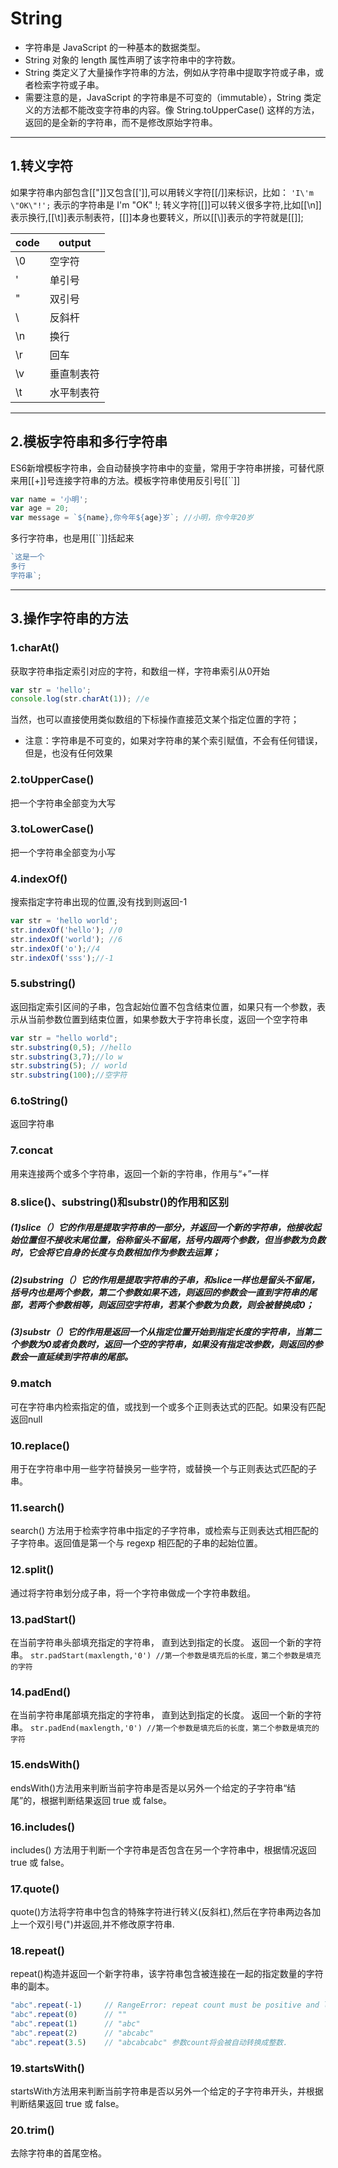 # String

* 字符串是 JavaScript 的一种基本的数据类型。
* String 对象的 length 属性声明了该字符串中的字符数。
* String 类定义了大量操作字符串的方法，例如从字符串中提取字符或子串，或者检索字符或子串。
* 需要注意的是，JavaScript 的字符串是不可变的（immutable），String 类定义的方法都不能改变字符串的内容。像 String.toUpperCase() 这样的方法，返回的是全新的字符串，而不是修改原始字符串。
***

## 1.转义字符
如果字符串内部包含[["]]又包含[[']],可以用转义字符[[/]]来标识，比如：
`'I\'m \"OK\"!';`
表示的字符串是 I'm "OK" !;
转义字符[[\]]可以转义很多字符,比如[[\n]]表示换行,[[\t]]表示制表符，[[\]]本身也要转义，所以[[\\]]表示的字符就是[[\]];

|code|output|
|--- | --- |
|\0 |空字符|
|\' |单引号|
|\" |双引号|
|\\ |反斜杆|
|\n |换行|
|\r |回车|
|\v |垂直制表符|
|\t |水平制表符|
***

## 2.模板字符串和多行字符串
ES6新增模板字符串，会自动替换字符串中的变量，常用于字符串拼接，可替代原来用[[+]]号连接字符串的方法。模板字符串使用反引号[[``]]
```javascript
var name = '小明';
var age = 20;
var message = `${name},你今年${age}岁`; //小明，你今年20岁
```
多行字符串，也是用[[``]]括起来
```javascript
`这是一个
多行
字符串`;
```
***

## 3.操作字符串的方法
### 1.charAt()
获取字符串指定索引对应的字符，和数组一样，字符串索引从0开始
```javascript
var str = 'hello';
console.log(str.charAt(1)); //e
```
当然，也可以直接使用类似数组的下标操作直接范文某个指定位置的字符；
* 注意：字符串是不可变的，如果对字符串的某个索引赋值，不会有任何错误，但是，也没有任何效果

### 2.toUpperCase()
把一个字符串全部变为大写

### 3.toLowerCase()
把一个字符串全部变为小写

### 4.indexOf()
搜索指定字符串出现的位置,没有找到则返回-1
```javascript
var str = 'hello world';
str.indexOf('hello'); //0
str.indexOf('world'); //6
str.indexOf('o');//4
str.indexOf('sss');//-1
```

### 5.substring()
返回指定索引区间的子串，包含起始位置不包含结束位置，如果只有一个参数，表示从当前参数位置到结束位置，如果参数大于字符串长度，返回一个空字符串
```javascript
var str = "hello world";
str.substring(0,5); //hello
str.substring(3,7);//lo w
str.substring(5); // world
str.substring(100);//空字符
```

### 6.toString()
返回字符串

### 7.concat
用来连接两个或多个字符串，返回一个新的字符串，作用与“+”一样

### 8.slice()、substring()和substr()的作用和区别
##### (1)slice（）它的作用是提取字符串的一部分，并返回一个新的字符串，他接收起始位置但不接收末尾位置，俗称留头不留尾，括号内跟两个参数，但当参数为负数时，它会将它自身的长度与负数相加作为参数去运算；
##### (2)substring（）它的作用是提取字符串的子串，和slice一样也是留头不留尾，括号内也是两个参数，第二个参数如果不选，则返回的参数会一直到字符串的尾部，若两个参数相等，则返回空字符串，若某个参数为负数，则会被替换成0；
##### (3)substr（）它的作用是返回一个从指定位置开始到指定长度的字符串，当第二个参数为0或者负数时，返回一个空的字符串，如果没有指定改参数，则返回的参数会一直延续到字符串的尾部。

### 9.match
可在字符串内检索指定的值，或找到一个或多个正则表达式的匹配。如果没有匹配返回null

### 10.replace()
用于在字符串中用一些字符替换另一些字符，或替换一个与正则表达式匹配的子串。

### 11.search()
search() 方法用于检索字符串中指定的子字符串，或检索与正则表达式相匹配的子字符串。返回值是第一个与 regexp 相匹配的子串的起始位置。

### 12.split()
通过将字符串划分成子串，将一个字符串做成一个字符串数组。

### 13.padStart()
在当前字符串头部填充指定的字符串， 直到达到指定的长度。 返回一个新的字符串。
`str.padStart(maxlength,'0') //第一个参数是填充后的长度，第二个参数是填充的字符`

### 14.padEnd()
在当前字符串尾部填充指定的字符串， 直到达到指定的长度。 返回一个新的字符串。
`str.padEnd(maxlength,'0') //第一个参数是填充后的长度，第二个参数是填充的字符`

### 15.endsWith()
endsWith()方法用来判断当前字符串是否是以另外一个给定的子字符串“结尾”的，根据判断结果返回 true 或 false。

### 16.includes()
includes() 方法用于判断一个字符串是否包含在另一个字符串中，根据情况返回 true 或 false。

### 17.quote()
quote()方法将字符串中包含的特殊字符进行转义(反斜杠),然后在字符串两边各加上一个双引号(")并返回,并不修改原字符串.

### 18.repeat() 
repeat()构造并返回一个新字符串，该字符串包含被连接在一起的指定数量的字符串的副本。
```javascript
"abc".repeat(-1)     // RangeError: repeat count must be positive and less than inifinity
"abc".repeat(0)      // ""
"abc".repeat(1)      // "abc"
"abc".repeat(2)      // "abcabc"
"abc".repeat(3.5)    // "abcabcabc" 参数count将会被自动转换成整数.
```

### 19.startsWith() 
startsWith方法用来判断当前字符串是否以另外一个给定的子字符串开头，并根据判断结果返回 true 或 false。

### 20.trim()
去除字符串的首尾空格。


